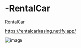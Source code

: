 # -RentalCar
 RentalCar



https://rentalcarleasing.netlify.app/


![image](https://user-images.githubusercontent.com/121459925/231308814-bf1ff9a0-724f-4d4c-a0fb-0501ea877ae6.png)
